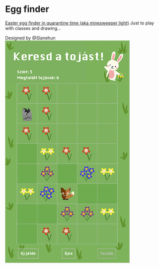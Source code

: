 # Egg finder

[Easter egg finder in quarantine time (aka minesweeper light)](https://zimikri.github.io/egg-finder)
Just to play with classes and drawing...

Designed by @Slanehun
![Playground](/assets/images/egg-finder-cover.png)
